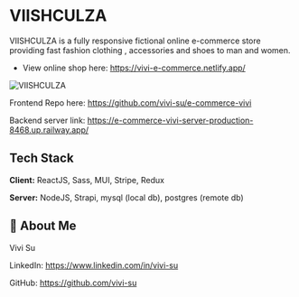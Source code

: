 
# VIISHCULZA

VIISHCULZA is a fully responsive fictional online e-commerce store providing fast fashion clothing , accessories and shoes to man and women.

- View online shop here: https://vivi-e-commerce.netlify.app/

![VIISHCULZA](https://github.com/vivi-su/e-commerce-vivi/assets/81454201/5ef8109d-801a-413a-acc9-4f8c77d7a643)

Frontend Repo here: https://github.com/vivi-su/e-commerce-vivi

Backend server link: https://e-commerce-vivi-server-production-8468.up.railway.app/

## Tech Stack

**Client:** ReactJS, Sass, MUI, Stripe, Redux

**Server:** NodeJS, Strapi, mysql (local db), postgres (remote db)

## 🍒 About Me

Vivi Su

LinkedIn: https://www.linkedin.com/in/vivi-su

GitHub: https://github.com/vivi-su
